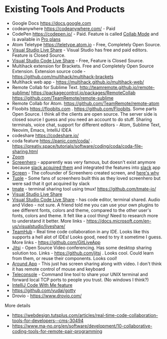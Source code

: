 # Existing Tools And Products

* Google Docs https://docs.google.com
* codeanywhere https://codeanywhere.com/ - Paid
* CodePen https://codepen.io/ - Paid. Feature is called
[Collab Mode](https://blog.codepen.io/documentation/collab-mode/) and is
available in [Pro plans](https://codepen.io/pro)
* Atom Teletype https://teletype.atom.io - Free, Completely Open Source.
* [Visual Studio Live Share](https://docs.microsoft.com/en-us/visualstudio/liveshare/) - Visual Studio has free and paid editors. Feature is Closed Source.
* [Visual Studio Code Live Share](https://docs.microsoft.com/en-us/visualstudio/liveshare/) - Free, Feature is Closed Source.
* Multihack extension for Brackets.
Free and Completely Open Source Extension. 
Extension source code - https://github.com/multihack/multihack-brackets
* Multihack web app - https://multihack.github.io/multihack-web/
* Remote Collab for Sublime Text. http://teamremote.github.io/remote-sublime/
https://packagecontrol.io/packages/RemoteCollab 
https://github.com/TeamRemote/remote-sublime
* Remote Collab for Atom. https://github.com/TeamRemote/remote-atom
* Floobits https://floobits.com . https://github.com/Floobits. Some parts
Open Source. I think all the clients are open source. The server side is closed
source I guess and you need an account to do stuff. Sharing terminals, voice
chat, support for different editors - Atom, Sublime Text, Neovim, Emacs,
IntelliJ IDEA
* codeshare https://codeshare.io/
* coda feature https://panic.com/coda/ . 
https://qreativ.space/tutorials/software/coding/coda/coda-file-sharing.html
* [Zoom](https://zoom.us/)
* [Screenhero](https://blog.screenhero.com/) - apparently was very famous, but
doesn't exist anymore because [slack acquired them](https://slack.com/intl/en-in/video-conferencing)
and integrated the features into [slack](https://slack.com/intl/en-in/) app
* [Screen](https://screen.so/) - The cofounder of Screenhero created screen,
and [here's why](https://www.notion.so/Screen-Making-WFH-Work-57df16351a884bca8027f049698eb2ce)
* [Tuple](https://tuple.app/) - Some fans of screenhero built this as they
loved screenhero but were sad that it got acquired by slack
* [tmate](https://tmate.io) - terminal sharing tool using tmux! https://github.com/tmate-io/
* [Visual Studio Live Share](https://visualstudio.microsoft.com/services/live-share/)
* [Visual Studio Code Live Share](https://code.visualstudio.com/blogs/2017/11/15/live-share) - has
code editor, terminal shared. Audio and
Video - not sure. A friend told me you can use your own plugins to see different
fonts, colors and theme, compared to the other user's fonts, colors and theme.
It felt like a cool thing! Need to research more to understand it better. More links -
https://docs.microsoft.com/en-us/visualstudio/liveshare/
* [TeamHub](https://teamhub.dev/) - Real time code collaboration in any IDE.
Looks like this supports a hell alot of IDEs! Looks good, need to try it
sometime I guess. More links - https://github.com/GitLiveApp
* [Jitsi](https://jitsi.org/jitsi-meet/) - Open Source Video conferencing. Has
some desktop sharing solution too. Links - https://github.com/jitsi .
Looks cool. Could learn from them, or reuse their components. Looks cool!
* [Around App](https://www.around.co/) - This just has screen sharing along with
video. I don't think it has remote control of mouse and keyboard
* [Teleconsole](https://github.com/gravitational/teleconsole) - Command line
tool to share your UNIX terminal and forward local TCP ports to people you
trust. (No windows I think?)
* [IntelliJ Code With Me feature](https://www.jetbrains.com/help/idea/code-with-me.html)
* https://github.com/yudai/gotty
* Drovio - https://www.drovio.com/


More details
* https://webdesign.tutsplus.com/articles/real-time-code-collaboration-tools-for-developers--cms-30494
* https://www.ma-no.org/en/software/development/10-collaborative-coding-tools-for-remote-pair-programming

